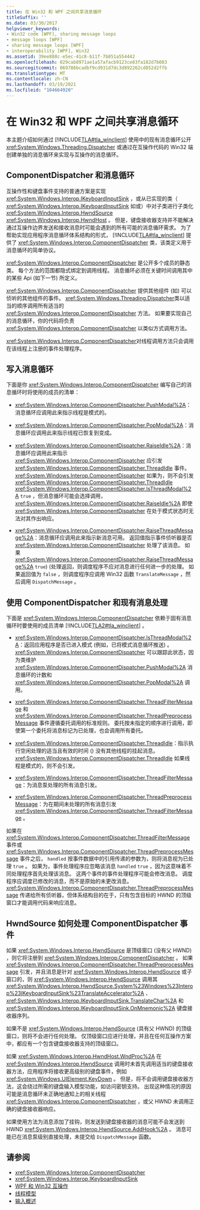 ```yaml
---
title: 在 Win32 和 WPF 之间共享消息循环
titleSuffix: ''
ms.date: 03/30/2017
helpviewer_keywords:
- Win32 code [WPF], sharing message loops
- message loops [WPF]
- sharing message loops [WPF]
- interoperability [WPF], Win32
ms.assetid: 39ee888c-e5ec-41c8-b11f-7b851a554442
ms.openlocfilehash: 029cab8971ae1a57afacb9123ce83fa182d7b083
ms.sourcegitcommit: 069786bcadbf9cd931d7dc3d892262cd852d2ffb
ms.translationtype: MT
ms.contentlocale: zh-CN
ms.lasthandoff: 03/19/2021
ms.locfileid: "104664920"
---
```

# <a name="sharing-message-loops-between-win32-and-wpf"></a>在 Win32 和 WPF 之间共享消息循环
本主题介绍如何通过 [!INCLUDE[TLA#tla_winclient](../../../includes/tlasharptla-winclient-md.md)] 使用中的现有消息循环公开 <xref:System.Windows.Threading.Dispatcher> 或通过在互操作代码的 Win32 端创建单独的消息循环来实现与互操作的消息循环。  
  
## <a name="componentdispatcher-and-the-message-loop"></a>ComponentDispatcher 和消息循环  
 互操作性和键盘事件支持的普通方案是实现 <xref:System.Windows.Interop.IKeyboardInputSink> ，或从已实现的类（ <xref:System.Windows.Interop.IKeyboardInputSink> 如或）中对子类进行子类化 <xref:System.Windows.Interop.HwndSource> <xref:System.Windows.Interop.HwndHost> 。 但是，键盘接收器支持并不能解决通过互操作边界发送和接收消息时可能会遇到的所有可能的消息循环需求。 为了帮助实现应用程序消息循环体系结构的形式， [!INCLUDE[TLA#tla_winclient](../../../includes/tlasharptla-winclient-md.md)] 提供了 <xref:System.Windows.Interop.ComponentDispatcher> 类，该类定义用于消息循环的简单协议。  
  
 <xref:System.Windows.Interop.ComponentDispatcher> 是公开多个成员的静态类。 每个方法的范围都隐式绑定到调用线程。 消息循环必须在关键时间调用其中的某些 Api (如下一节) 所定义。  
  
 <xref:System.Windows.Interop.ComponentDispatcher> 提供其他组件 (如) 可以侦听的其他组件的事件。 <xref:System.Windows.Threading.Dispatcher>类以适当的顺序调用所有适当的 <xref:System.Windows.Interop.ComponentDispatcher> 方法。 如果要实现自己的消息循环，你的代码将负责 <xref:System.Windows.Interop.ComponentDispatcher> 以类似方式调用方法。  
  
 <xref:System.Windows.Interop.ComponentDispatcher>对线程调用方法只会调用在该线程上注册的事件处理程序。  
  
## <a name="writing-message-loops"></a>写入消息循环  
 下面是你 <xref:System.Windows.Interop.ComponentDispatcher> 编写自己的消息循环时将使用的成员的清单：  
  
- <xref:System.Windows.Interop.ComponentDispatcher.PushModal%2A>：消息循环应调用此来指示线程是模式的。  
  
- <xref:System.Windows.Interop.ComponentDispatcher.PopModal%2A>：消息循环应调用此来指示线程已恢复到变成。  
  
- <xref:System.Windows.Interop.ComponentDispatcher.RaiseIdle%2A>：消息循环应调用此来指示 <xref:System.Windows.Interop.ComponentDispatcher> 应引发 <xref:System.Windows.Interop.ComponentDispatcher.ThreadIdle> 事件。 <xref:System.Windows.Interop.ComponentDispatcher> 如果为，则不会引发 <xref:System.Windows.Interop.ComponentDispatcher.ThreadIdle> <xref:System.Windows.Interop.ComponentDispatcher.IsThreadModal%2A> `true` ，但消息循环可能会选择调用， <xref:System.Windows.Interop.ComponentDispatcher.RaiseIdle%2A> 即使 <xref:System.Windows.Interop.ComponentDispatcher> 在处于模式状态时无法对其作出响应。  
  
- <xref:System.Windows.Interop.ComponentDispatcher.RaiseThreadMessage%2A>：消息循环应调用此来指示新消息可用。 返回值指示事件侦听器是否 <xref:System.Windows.Interop.ComponentDispatcher> 处理了该消息。 如果 <xref:System.Windows.Interop.ComponentDispatcher.RaiseThreadMessage%2A> `true`)  (处理返回，则调度程序不应对消息进行任何进一步的处理。 如果返回值为 `false` ，则调度程序应调用 Win32 函数 `TranslateMessage` ，然后调用 `DispatchMessage` 。  
  
## <a name="using-componentdispatcher-and-existing-message-handling"></a>使用 ComponentDispatcher 和现有消息处理  
 下面是 <xref:System.Windows.Interop.ComponentDispatcher> 依赖于固有消息循环时要使用的成员清单 [!INCLUDE[TLA2#tla_winclient](../../../includes/tla2sharptla-winclient-md.md)] 。  
  
- <xref:System.Windows.Interop.ComponentDispatcher.IsThreadModal%2A>：返回应用程序是否已进入模式 (例如，已将模式消息循环推送) 。 <xref:System.Windows.Interop.ComponentDispatcher> 可以跟踪此状态，因为类维护 <xref:System.Windows.Interop.ComponentDispatcher.PushModal%2A> 消息循环的计数和 <xref:System.Windows.Interop.ComponentDispatcher.PopModal%2A> 调用。  
  
- <xref:System.Windows.Interop.ComponentDispatcher.ThreadFilterMessage> 和 <xref:System.Windows.Interop.ComponentDispatcher.ThreadPreprocessMessage> 事件遵循委托调用的标准规则。 委托按未指定的顺序进行调用，即使第一个委托将消息标记为已处理，也会调用所有委托。  
  
- <xref:System.Windows.Interop.ComponentDispatcher.ThreadIdle>：指示执行空闲处理的适当且有效的时间 () 没有其他线程的挂起消息。 <xref:System.Windows.Interop.ComponentDispatcher.ThreadIdle> 如果线程是模式的，则不会引发。  
  
- <xref:System.Windows.Interop.ComponentDispatcher.ThreadFilterMessage>：为消息泵处理的所有消息引发。  
  
- <xref:System.Windows.Interop.ComponentDispatcher.ThreadPreprocessMessage>：为在期间未处理的所有消息引发 <xref:System.Windows.Interop.ComponentDispatcher.ThreadFilterMessage> 。  
  
 如果在 <xref:System.Windows.Interop.ComponentDispatcher.ThreadFilterMessage> 事件或 <xref:System.Windows.Interop.ComponentDispatcher.ThreadPreprocessMessage> 事件之后， `handled` 按事件数据中的引用传递的参数为，则将消息视为已处理 `true` 。 如果为，事件处理程序应忽略该消息 `handled` `true` ，因为这意味着不同处理程序首先处理该消息。 这两个事件的事件处理程序可能会修改消息。 调度程序应调度已修改的消息，而不是原始的未更改消息。 <xref:System.Windows.Interop.ComponentDispatcher.ThreadPreprocessMessage> 传递给所有侦听器，但体系结构目的在于，只有包含目标的 HWND 的顶级窗口才能调用代码来响应消息。  
  
## <a name="how-hwndsource-treats-componentdispatcher-events"></a>HwndSource 如何处理 ComponentDispatcher 事件  
 如果 <xref:System.Windows.Interop.HwndSource> 是顶级窗口 (没有父 HWND) ，则它将注册到 <xref:System.Windows.Interop.ComponentDispatcher> 。 如果 <xref:System.Windows.Interop.ComponentDispatcher.ThreadPreprocessMessage> 引发，并且消息是针对 <xref:System.Windows.Interop.HwndSource> 或子窗口的，则 <xref:System.Windows.Interop.HwndSource> 调用其 <xref:System.Windows.Interop.HwndSource.System%23Windows%23Interop%23IKeyboardInputSink%23TranslateAccelerator%2A> 、 <xref:System.Windows.Interop.IKeyboardInputSink.TranslateChar%2A> 和 <xref:System.Windows.Interop.IKeyboardInputSink.OnMnemonic%2A> 键盘接收器序列。  
  
 如果不是 <xref:System.Windows.Interop.HwndSource> (具有父 HWND) 的顶级窗口，则将不会进行任何处理。 仅顶级窗口应进行处理，并且在任何互操作方案中，都应有一个包含键盘接收器支持的顶级窗口。  
  
 如果 <xref:System.Windows.Interop.HwndHost.WndProc%2A> 在 <xref:System.Windows.Interop.HwndSource> 调用时未首先调用适当的键盘接收器方法，应用程序将接收更高级别的键盘事件，例如 <xref:System.Windows.UIElement.KeyDown> 。 但是，将不会调用键盘接收器方法，这会绕过所需的键盘输入模型功能，如访问密钥支持。 出现这种情况的原因可能是消息循环未正确地通知上的相关线程 <xref:System.Windows.Interop.ComponentDispatcher> ，或父 HWND 未调用正确的键盘接收器响应。  
  
 如果使用方法为消息添加了挂钩，则发送到键盘接收器的消息可能不会发送到 HWND <xref:System.Windows.Interop.HwndSource.AddHook%2A> 。 消息可能已在消息泵级别直接处理，未提交给 `DispatchMessage` 函数。  
  
## <a name="see-also"></a>请参阅

- <xref:System.Windows.Interop.ComponentDispatcher>
- <xref:System.Windows.Interop.IKeyboardInputSink>
- [WPF 和 Win32 互操作](wpf-and-win32-interoperation.md)
- [线程模型](threading-model.md)
- [输入概述](input-overview.md)
